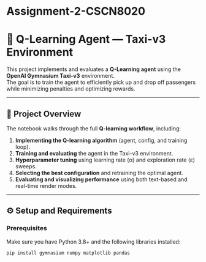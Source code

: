 # Assignment-2-CSCN8020

# 🚖 Q-Learning Agent — Taxi-v3 Environment

This project implements and evaluates a **Q-Learning agent** using the **OpenAI Gymnasium Taxi-v3** environment.  
The goal is to train the agent to efficiently pick up and drop off passengers while minimizing penalties and optimizing rewards.

---

## 🧩 Project Overview

The notebook walks through the full **Q-learning workflow**, including:
1. **Implementing the Q-learning algorithm** (agent, config, and training loop).  
2. **Training and evaluating** the agent in the Taxi-v3 environment.  
3. **Hyperparameter tuning** using learning rate (α) and exploration rate (ε) sweeps.  
4. **Selecting the best configuration** and retraining the optimal agent.  
5. **Evaluating and visualizing performance** using both text-based and real-time render modes.

---

## ⚙️ Setup and Requirements

### Prerequisites
Make sure you have Python 3.8+ and the following libraries installed:

```bash
pip install gymnasium numpy matplotlib pandas
